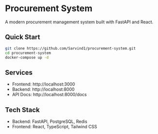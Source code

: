 # Procurement System

A modern procurement management system built with FastAPI and React.

## Quick Start

```bash
git clone https://github.com/Sarvind1/procurement-system.git
cd procurement-system
docker-compose up -d
```

## Services

- Frontend: http://localhost:3000
- Backend: http://localhost:8000
- API Docs: http://localhost:8000/docs

## Tech Stack

- Backend: FastAPI, PostgreSQL, Redis
- Frontend: React, TypeScript, Tailwind CSS
